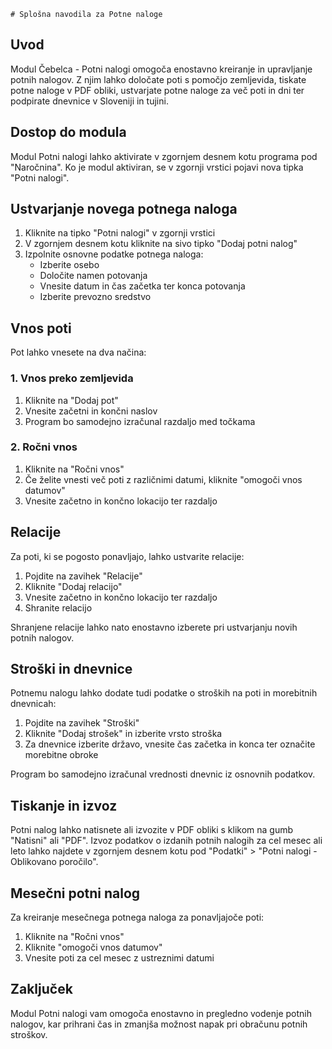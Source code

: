     # Splošna navodila za Potne naloge

## Uvod

Modul Čebelca - Potni nalogi omogoča enostavno kreiranje in upravljanje potnih nalogov. Z njim lahko določate poti s pomočjo zemljevida, tiskate potne naloge v PDF obliki, ustvarjate potne naloge za več poti in dni ter podpirate dnevnice v Sloveniji in tujini.

## Dostop do modula

Modul Potni nalogi lahko aktivirate v zgornjem desnem kotu programa pod "Naročnina". Ko je modul aktiviran, se v zgornji vrstici pojavi nova tipka "Potni nalogi".

## Ustvarjanje novega potnega naloga

1. Kliknite na tipko "Potni nalogi" v zgornji vrstici
2. V zgornjem desnem kotu kliknite na sivo tipko "Dodaj potni nalog"
3. Izpolnite osnovne podatke potnega naloga:
   - Izberite osebo
   - Določite namen potovanja
   - Vnesite datum in čas začetka ter konca potovanja
   - Izberite prevozno sredstvo

## Vnos poti

Pot lahko vnesete na dva načina:

### 1. Vnos preko zemljevida

1. Kliknite na "Dodaj pot"
2. Vnesite začetni in končni naslov
3. Program bo samodejno izračunal razdaljo med točkama

### 2. Ročni vnos

1. Kliknite na "Ročni vnos"
2. Če želite vnesti več poti z različnimi datumi, kliknite "omogoči vnos datumov"
3. Vnesite začetno in končno lokacijo ter razdaljo

## Relacije

Za poti, ki se pogosto ponavljajo, lahko ustvarite relacije:

1. Pojdite na zavihek "Relacije"
2. Kliknite "Dodaj relacijo"
3. Vnesite začetno in končno lokacijo ter razdaljo
4. Shranite relacijo

Shranjene relacije lahko nato enostavno izberete pri ustvarjanju novih potnih nalogov.

## Stroški in dnevnice

Potnemu nalogu lahko dodate tudi podatke o stroških na poti in morebitnih dnevnicah:

1. Pojdite na zavihek "Stroški"
2. Kliknite "Dodaj strošek" in izberite vrsto stroška
3. Za dnevnice izberite državo, vnesite čas začetka in konca ter označite morebitne obroke

Program bo samodejno izračunal vrednosti dnevnic iz osnovnih podatkov.

## Tiskanje in izvoz

Potni nalog lahko natisnete ali izvozite v PDF obliki s klikom na gumb "Natisni" ali "PDF". Izvoz podatkov o izdanih potnih nalogih za cel mesec ali leto lahko najdete v zgornjem desnem kotu pod "Podatki" > "Potni nalogi - Oblikovano poročilo".

## Mesečni potni nalog

Za kreiranje mesečnega potnega naloga za ponavljajoče poti:

1. Kliknite na "Ročni vnos"
2. Kliknite "omogoči vnos datumov"
3. Vnesite poti za cel mesec z ustreznimi datumi

## Zaključek

Modul Potni nalogi vam omogoča enostavno in pregledno vodenje potnih nalogov, kar prihrani čas in zmanjša možnost napak pri obračunu potnih stroškov.
